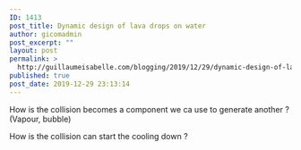 ```yaml
---
ID: 1413
post_title: Dynamic design of lava drops on water
author: gicomadmin
post_excerpt: ""
layout: post
permalink: >
  http://guillaumeisabelle.com/blogging/2019/12/29/dynamic-design-of-lava-drops-on-water/
published: true
post_date: 2019-12-29 23:13:14
---
```

<!-- wp:paragraph -->

How is the collision becomes a component we ca use to generate another ? (Vapour, bubble)

<!-- /wp:paragraph -->

<!-- wp:paragraph -->

How is the collision can start the cooling down ?

<!-- /wp:paragraph -->